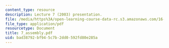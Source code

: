 ```yaml
---
content_type: resource
description: Lecture 7 (2003) presentation.
file: /media/https%3A/open-learning-course-data-rc.s3.amazonaws.com/16-01-unified-engineering-i-ii-iii-iv-fall-2005-spring-2006/bad38792bf945c7b2dd0592fd80e285a_7_assembly.pdf
file_type: application/pdf
resourcetype: Document
title: 7_assembly.pdf
uid: bad38792-bf94-5c7b-2dd0-592fd80e285a
---
```

